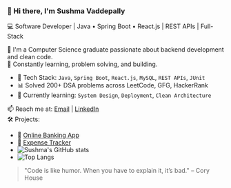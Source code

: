### 👋 Hi there, I'm Sushma Vaddepally
💻 Software Developer | Java • Spring Boot • React.js | REST APIs | Full-Stack

🚀 I'm a Computer Science graduate passionate about backend development and clean code.  
🎯 Constantly learning, problem solving, and building.

- 🔧 Tech Stack: `Java`, `Spring Boot`, `React.js`, `MySQL`, `REST APIs`, `JUnit`
- 📊 Solved 200+ DSA problems across LeetCode, GFG, HackerRank
- 📌 Currently learning: `System Design`, `Deployment`, `Clean Architecture`

📫 Reach me at: [Email](mailto:vsushma0124@gmail.com) | [LinkedIn](https://linkedin.com/in/sushma-vaddepally-81709525a)  
🛠️ Projects:
- 🔗 [Online Banking App](https://github.com/SushmaVaddepally04/Banking-Application)
- 🔗 [Expense Tracker](https://github.com/SushmaVaddepally04/Expenses-Tracker-Application)
-  ![Sushma's GitHub stats](https://github-readme-stats.vercel.app/api?username=SushmaVaddepally04&show_icons=true&theme=radical)
-  ![Top Langs](https://github-readme-stats.vercel.app/api/top-langs/?username=SushmaVaddepally04&layout=compact&theme=radical)




> "Code is like humor. When you have to explain it, it’s bad." – Cory House
